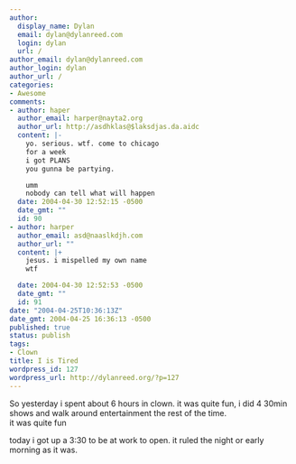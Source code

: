 ```yaml
---
author:
  display_name: Dylan
  email: dylan@dylanreed.com
  login: dylan
  url: /
author_email: dylan@dylanreed.com
author_login: dylan
author_url: /
categories:
- Awesome
comments:
- author: haper
  author_email: harper@nayta2.org
  author_url: http://asdhklas@$laksdjas.da.aidc
  content: |-
    yo. serious. wtf. come to chicago
    for a week
    i got PLANS
    you gunna be partying.

    umm
    nobody can tell what will happen
  date: 2004-04-30 12:52:15 -0500
  date_gmt: ""
  id: 90
- author: harper
  author_email: asd@naaslkdjh.com
  author_url: ""
  content: |+
    jesus. i mispelled my own name
    wtf

  date: 2004-04-30 12:52:53 -0500
  date_gmt: ""
  id: 91
date: "2004-04-25T10:36:13Z"
date_gmt: 2004-04-25 16:36:13 -0500
published: true
status: publish
tags:
- Clown
title: I is Tired
wordpress_id: 127
wordpress_url: http://dylanreed.org/?p=127
---
```


So yesterday i spent about 6 hours in clown. it was quite fun, i did 4 30min shows and walk around entertainment the rest of the time.  
it was quite fun

today i got up a 3:30 to be at work to open. it ruled the night or early morning as it was.
